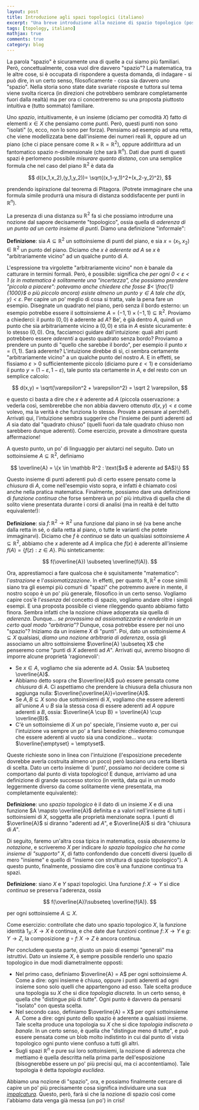 ```yaml
---
layout: post
title: Introduzione agli spazi topologici (italiano)
excerpt: "Una breve introduzione alla nozione di spazio topologico (post in italiano)"
tags: [topology, italiano]
mathjax: true
comments: true
category: blog
---
```


La parola "spazio" è sicuramente una di quelle a cui siamo più familiari. Però, concettualmente, cosa vuol dire davvero "spazio"? La matematica, tra le altre cose, si è occupata di rispondere a questa domanda, di indagare - si può dire, in un certo senso, filosoficamente - cosa sia davvero uno "spazio". Nella storia sono state date svariate risposte e tuttora sul tema viene svolta ricerca (in direzioni che potrebbero sembrare completamente fuori dalla realtà) ma per ora ci concentreremo su una proposta piuttosto intuitiva e (tutto sommato) familiare.

Uno *spazio*, intuitivamente, è un insieme (diciamo per comodità $X$) fatto di elementi $x \in X$ che pensiamo come *punti*. Però, questi punti non sono "isolati" (o, ecco, non lo sono per forza). Pensiamo ad esempio ad una retta, che viene modellizzata bene dall'insieme dei numeri reali $\mathbb R$, oppure ad un piano (che ci piace pensare come $\mathbb R \times \mathbb R = \mathbb R^2$), oppure addirittura ad un fantomatico spazio $n$-dimensionale (che sarà $\mathbb R^n$). Dati due punti di questi spazi è perlomeno possibile *misurare quanto distano*, con una semplice formula che nel caso del piano $\mathbb R^2$ è data da

$$
d((x_1,x_2),(y_1,y_2))= \sqrt{(x_1-y_1)^2+(x_2-y_2)^2},
$$

prendendo ispirazione dal teorema di Pitagora. (Potrete immaginare che una formula simile produrrà una misura di distanza soddisfacente per punti in $\mathbb R^n$).

La presenza di una distanza su $\mathbb R^2$ fa sì che possiamo introdurre una nozione dal sapore decisamente "topologico", ossia quella di *aderenza di un punto ad un certo insieme di punti*. Diamo una definizione "informale":

**Definizione**: sia $A \subseteq \mathbb R^2$ un sottoinsieme di punti del piano, e sia $x=(x_1,x_2) \in \mathbb R^2$ un punto del piano. Diciamo che *$x$ è aderente ad $A$* se $x$ è "arbitrariamente vicino" ad un qualche punto di $A$.

L'espressione tra virgolette "arbitrariamente vicino" non è banale da catturare in termini formali. Però, è possibile: significa che *per ogni $0 < \varepsilon < 1$ ($\varepsilon$ in matematica è solitamente una "incertezza", che possiamo prendere "piccola a piacere": potevamo anche chiedere che fosse $< \frac{1}{1000}$ o più piccolo ancora) esiste almeno un punto $y \in A$ tale che $d(x,y) < \varepsilon$*. Per capire un po' meglio di cosa si tratta, vale la pena fare un esempio. Disegnate un quadrato nel piano, però senza il bordo esterno: un esempio potrebbe essere il sottoinsieme $A=(-1,1) \times (-1,1) \subseteq \mathbb R^2$. Proviamo a chiederci: il punto $(0,0)$ è aderente ad $A$? Be', è già dentro $A$, quindi un punto che sia arbitrariamente vicino a $(0,0)$ e stia in $A$ esiste sicuramente: è lo stesso $(0,0)$. Ora, facciamoci guidare dall'intuizione: quali altri punti potrebbero essere *aderenti* a questo quadrato senza bordo? Proviamo a prendere un punto di "quello che sarebbe il bordo", per esempio il punto $x=(1,1)$. Sarà aderente? L'intuizione direbbe di sì, ci sembra certamente "arbitrariamente vicino" a un qualche punto del nostro $A$. E in effetti, se fissiamo $\varepsilon > 0$ sufficientemente piccolo (diciamo pure $\varepsilon <1$) e consideriamo il punto $y=(1-\varepsilon, 1-\varepsilon)$,  tale punto sta certamente in $A$, e del resto con un semplice calcolo:

$$
d(x,y) = \sqrt{\varepsilon^2 + \varepsilon^2} = \sqrt 2 \varepsilon,
$$

e questo ci basta a dire che $x$ è aderente ad $A$ (piccola osservazione: a vederla così, sembrerebbe che non abbia davvero ottenuto $d(x,y) < \varepsilon$ come volevo, ma la verità è che funziona lo stesso. Provate a pensare al perché!). Arrivati qui, l'intuizione sembra suggerire che l'insieme dei punti aderenti ad $A$ sia dato dal "quadrato chiuso" (quelli fuori da tale quadrato chiuso non sarebbero dunque aderenti). Come esercizio, provate a dimostrare questa affermazione!

A questo punto, un po' di linguaggio per aiutarci nel seguito. Dato un sottoinsieme $A \subseteq \mathbb R^2$, definiamo

$$
\overline{A} = \{x \in \mathbb R^2 : \text{$x$ è aderente ad $A$}\}
$$

Questo insieme di punti aderenti può di certo essere pensato come la *chiusura* di $A$, come nell'esempio visto sopra, e infatti è chiamato così anche nella pratica matematica. Finalmente, possiamo dare una definizione di *funzione continua* che forse sembrerà un po' più intuitiva di quella che di solito viene presentata durante i corsi di analisi (ma in realtà è del tutto equivalente!):

**Definizione**: sia $f \colon \mathbb R^2 \to \mathbb R^2$ una funzione dal piano in sé (va bene anche dalla retta in sé, o dalla retta al piano, o tutte le varianti che potete immaginarvi). Diciamo che $f$ è *continua* se dato un qualsiasi sottoinsieme $A \subseteq \mathbb R^2$, abbiamo che $x$ aderente ad $A$ implica che $f(x)$ è aderente all'insieme $f(A) = \{f(z) : z \in A\}$. Più sinteticamente:

$$
f(\overline{A}) \subseteq \overline{f(A)}.
$$

Ora, apprestiamoci a fare qualcosa che è squisitamente "matematico": l'*astrazione* e l'*assiomatizzazione*. In effetti, per quanto $\mathbb R, \mathbb R^2$ e cose simili siano tra gli esempi più comuni di "spazi" che potremmo avere in mente, il nostro scopo è un po' più generale, filosofico in un certo senso. Vogliamo capire cos'è l'*essenza* del concetto di spazio, vogliamo andare oltre i singoli esempi. E una proposta possibile ci viene rileggendo quanto abbiamo fatto finora. Sembra infatti che la nozione chiave adoperata sia quella di *aderenza*. Dunque... *se provassimo ad assiomatizzarla e renderla in un certo qual modo "arbitraria"?* Dunque, cosa potrebbe essere per noi uno "spazio"? Iniziamo da un insieme $X$ di "punti". Poi, dato un sottoinsieme $A \subseteq X$ qualsiasi, *diamo una nozione arbitraria di aderenza*, ossia gli associamo un altro sottoinsieme $\overline{A} \subseteq X$ che penseremo come "punti di $X$ aderenti ad $A$". Arrivati qui, avremo bisogno di imporre alcune proprietà 'ragionevoli':

- Se $x \in A$, vogliamo che sia aderente ad $A$. Ossia: $A \subseteq \overline{A}$.
- Abbiamo detto sopra che $\overline{A}$ può essere pensata come *chiusura* di $A$. Ci aspettiamo che prendere la chiusura della chiusura non aggiunga nulla: $\overline{\overline{A}}=\overline{A}$.
- Se $A, B \subseteq X$ sono due sottoinsiemi di $X$, vogliamo che essere aderenti all'unione $A \cup B$ sia la stessa cosa di essere aderenti ad $A$ oppure aderenti a $B$, ossia:  $\overline{A \cup B} = \overline{A} \cup \overline{B}$.
- C'è un sottoinsieme di $X$ un po' speciale, l'insieme vuoto $\emptyset$, per cui l'intuizione va sempre un po' a farsi benedire: chiederemo comunque che essere aderenti al vuoto sia una condizione... vuota: $\overline{\emptyset} = \emptyset$.

Queste richieste sono in linea con l'intuizione (l'esposizione precedente dovrebbe averla costruita almeno un poco) però lasciano una certa libertà di scelta. Dato un certo insieme di 'punti', possiamo *noi* decidere come si comportano dal punto di vista topologico! E dunque, arriviamo ad una definizione di grande successo storico (in verità, data qui in un modo leggermente diverso da come solitamente viene presentata, ma completamente equivalente):

**Definizione**: uno *spazio topologico* è il dato di un insieme $X$ e di una funzione $A \mapsto \overline{A}$ definita e a valori nell'insieme di tutti i sottoinsiemi di $X$, soggetta alle proprietà menzionate sopra. I punti di $\overline{A}$ si diranno "aderenti ad $A$", e $\overline{A}$ si dirà "chiusura di $A$".

Di seguito, faremo un'altra cosa tipica in matematica, ossia *abuseremo la notazione*, e scriveremo $X$ per indicare *lo spazio topologico che ha come insieme di "supporto" $X$*, di fatto confondendo due concetti diversi (quello di mero "insieme" e quello di "insieme con struttura di spazio topologico"). A questo punto, finalmente, possiamo dire cos'è una funzione continua tra spazi.

**Definizione**: siano $X$ e $Y$ spazi topologici. Una funzione $f \colon X \to Y$ si dice *continua* se preserva l'aderenza, ossia

$$
f(\overline{A})\subseteq \overline{f(A)}.
$$

per ogni sottoinsieme $A \subseteq X$.

Come esercizio: controllate che dato uno spazio topologico $X$, la funzione identità $1_X \colon X \to X$ è continua, e che date due funzioni continue $f \colon X \to Y$ e $g \colon Y \to Z$, la composizione $g\circ f \colon X \to Z$ è ancora continua.

Per concludere questa parte, giusto un paio di esempi "generali" ma istruttivi. Dato un insieme $X$, è sempre possibile renderlo uno spazio topologico in due modi diametralmente opposti:

- Nel primo caso, definiamo $\overline{A} = A$ per ogni sottoinsieme $A$. Come a dire: ogni insieme è chiuso, oppure i punti aderenti ad ogni insieme sono solo quelli che appartengono ad esso. Tale scelta produce una topologia su $X$ che si dice *topologia discreta*. In un certo senso, è quella che "distingue più di tutte". Ogni punto è davvero da pensarsi "isolato" con questa scelta.
- Nel secondo caso, definiamo $\overline{A} = X$ per ogni sottoinsieme $A$. Come a dire: ogni punto dello spazio è aderente a qualsiasi insieme. Tale scelta produce una topologia su $X$ che si dice *topologia indiscreta o banale*. In un certo senso, è quella che "distingue meno di tutte", e può essere pensata come un blob molto indistinto in cui dal punto di vista topologico ogni punto viene confuso a tutti gli altri.
- Sugli spazi $\mathbb R^n$ e pure sui loro sottoinsiemi, la nozione di aderenza che mettiamo è quella descritta nella prima parte dell'esposizione (bisognerebbe essere un po' più precisi qui, ma ci accontentiamo). Tale topologia è detta *topologia euclidea*.

Abbiamo una nozione di "spazio", ora, e possiamo finalmente cercare di capire un po' più precisamente cosa significa individuare una sua [*impalcatura*](https://fgenovese1987.github.io/blog/impalcatura-spazio/). Questo, però, farà sì che la nozione di spazio così come l'abbiamo data venga già messa (un po') in crisi!

